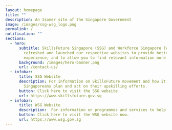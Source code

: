 ```yaml
---
layout: homepage
title: ""
description: An Isomer site of the Singapore Government
image: /images/ssg-wsg_logo.png
permalink: /
notification: ""
sections:
  - hero:
      subtitle: SkillsFuture Singapore (SSG) and Workforce Singapore (WSG) have
        refreshed and launched our respective websites to provide better user
        experience, and to allow you to find relevant information more readily!
      background: /images/hero-banner.png
      url: /contact-us/
  - infobar:
      title: SSG Website
      description: For information on SkillsFuture movement and how it helps
        Singaporeans plan and act on their upskilling efforts.
      button: Click here to visit the SSG website
      url: https://www.skillsfuture.gov.sg
  - infobar:
      title: WSG Website
      description:  For information on programmes and services to help Singaporeans take on quality jobs and for enterprises to transform and remain competitive.  
      button: Click here to visit the WSG website now. 
      url: https://www.wsg.gov.sg
---
```

